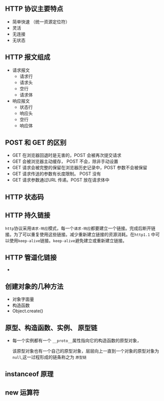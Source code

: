 ## HTTP 协议主要特点

* 简单快速 （统一资源定位符）
* 灵活
* 无连接
* 无状态

## HTTP 报文组成

* 请求报文
  * 请求行
  * 请求头
  * 空行
  * 请求体
* 响应报文
  * 状态行
  * 响应头
  * 空行
  * 响应体

## POST 和 GET 的区别

* GET 在浏览器回退时是无害的，POST 会被再次提交请求
* GET 会被浏览器主动缓存， POST 不会，除非手动设置
* GET 请求会被完整的保留在浏览器历史记录中，POST 参数不会被保留
* GET 请求传送的参数有长度限制。 POST 没有
* GET 请求参数通过URL 传递。POST 放在请求体中



## HTTP 状态码



## HTTP 持久链接

`http`协议采用`请求-响应`模式，每一个`请求-响应`都要建立一个链接。完成后断开链接。为了可以重复使用这些链接。减少重新建立链接的资源消耗。在`http1.1` 中可以使用`keep-alive`链接。`keep-alive`避免建立或重新建立链接。



## HTTP 管道化链接

* 

## 创建对象的几种方法

* 对象字面量
* 构造函数
* Object.create()

## 原型、构造函数、实例、 原型链

* 每一个实例都有一个 `__proto__`属性指向它的构造函数的原型对象，

  该原型对象也有一个自己的原型对象，层层向上一直到一个对象的原型对象为`null`,这一过程形成的链条称之为 `原型链`

## instanceof 原理

## new 运算符

